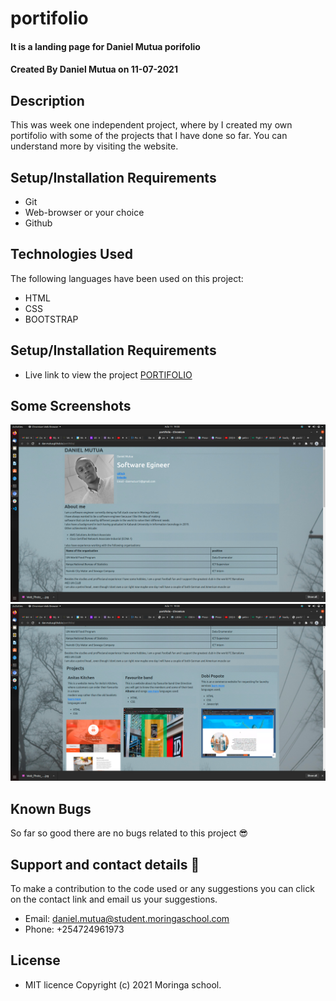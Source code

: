 # portifolio
#### It is a landing page for Daniel Mutua porifolio
#### Created By Daniel Mutua on 11-07-2021
## Description
This was week one independent project, where by I created my own portifolio with some of the projects that I have done so far. You can understand more by visiting the website.
## Setup/Installation Requirements
* Git
* Web-browser or your choice
* Github
## Technologies Used
 The following languages have been used on this project:
 * HTML
 * CSS
 * BOOTSTRAP

## Setup/Installation Requirements

* Live link to view the project <a href="https://dan-mutua.github.io/portifolio/">PORTIFOLIO</a>
## Some Screenshots
<img src="./assets/Screenshot 1.png" alt="screenshot" />
<img src="./assets/Screenshot from 2021-07-11 19-00-20.png" alt="screenshot" />


## Known Bugs
 So far so good there are no bugs related to this project 😎
## Support and contact details 🙂
To make a contribution to the code used or any suggestions you can click on the contact link and email us your suggestions.
* Email: daniel.mutua@student.moringaschool.com
* Phone: +254724961973
## License
* MIT licence Copyright (c) 2021 Moringa school.